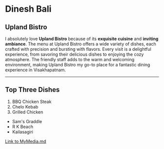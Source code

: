 # Dinesh Bali
## Upland Bistro
I absolutely love **Upland Bistro** because of its **exquisite cuisine** and **inviting ambiance**. The menu at Upland Bistro offers a wide variety of dishes, each crafted with precision and bursting with flavors. Every visit is a delightful experience, from savoring their delicious dishes to enjoying the cozy atmosphere. The friendly staff adds to the warm and welcoming environment, making Upland Bistro my go-to place for a fantastic dining experience in Visakhapatnam.

---
## Top Three Dishes
1. BBQ Chicken Steak
2. Chelo Kebab
3. Grilled Chicken

* Sam's Graddle
* R K Beach
* Kailasagiri

[Link to MyMedia.md](/MyMedia.md)